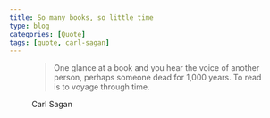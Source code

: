 ```yaml
---
title: So many books, so little time
type: blog
categories: [Quote]
tags: [quote, carl-sagan]
---
```


<figure>
    <blockquote class="blockquote">
        <p>One glance at a book and you hear the voice of another person, perhaps someone dead for 1,000 years. To read is to voyage through time.</p>
    </blockquote>
    <figcaption class="blockquote-footer">
       Carl Sagan
    </figcaption>
</figure>
